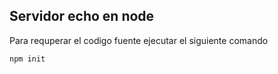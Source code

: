 ## Servidor echo en node

Para requperar el codigo fuente ejecutar el siguiente comando
```
npm init
```